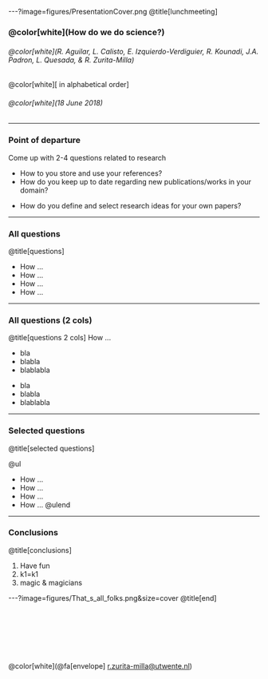 ---?image=figures/PresentationCover.png
@title[lunchmeeting]
### @color[white](How do we do science?)
###### @color[white](R. Aguilar, L. Calisto, E. Izquierdo-Verdiguier, R. Kounadi, J.A. Padron, L. Quesada, & R. Zurita-Milla)
@color[white]<span class="byline lowernote">[ in alphabetical order]</span>
###### @color[white](18 June 2018) 

---
### Point of departure

Come up with 2-4 questions related to research

<div class="left">
	<ul>
        <li>How to you store and use your references?</li>
        <li>How do you keep up to date regarding new publications/works in your domain?</li>
    </ul>
</div>

<div class="right">
    <ul>
        <li>How do you define and select research ideas for your own papers? </li>
    </ul>
</div>

---
### All questions 
@title[questions]
- How ... 
- How ...
- How ... 
- How ...

---
### All questions (2 cols)
@title[questions 2 cols]
How ...

<div class="left">
	<ul>
        <li>bla</li>
        <li>‎blabla</li>
        <li>blablabla</li>
    </ul>
</div>

<div class="right">
    <ul>
        <li>bla</li>
        <li>‎blabla</li>
        <li>blablabla</li>
    </ul>
</div>

---
### Selected questions 
@title[selected questions]

@ul
- How ... 
- How ...
- How ... 
- How ...
@ulend

---
### Conclusions
@title[conclusions]
1. Have fun
2. k1=k1
3. magic & magicians

---?image=figures/That_s_all_folks.png&size=cover
@title[end]
<br><br>
<br><br>
<br><br>
<br><br>
@color[white](@fa[envelope] r.zurita-milla@utwente.nl)





